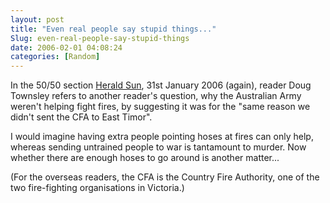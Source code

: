 ```yaml
---
layout: post
title: "Even real people say stupid things..."
Slug: even-real-people-say-stupid-things
date: 2006-02-01 04:08:24
categories: [Random]
---
```

In the 50/50 section [Herald Sun](http://www.heraldsun.com.au/), 31st January 2006 (again), reader Doug Townsley refers to another reader's question, why the Australian Army weren't helping fight fires, by suggesting it was for the "same reason we didn't sent the CFA to East Timor".

I would imagine having extra people pointing hoses at fires can only help, whereas sending untrained people to war is tantamount to murder. Now whether there are enough hoses to go around is another matter...

(For the overseas readers, the CFA is the Country Fire Authority, one of the two fire-fighting organisations in Victoria.)
